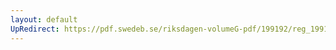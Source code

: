 ```yaml
---
layout: default
UpRedirect: https://pdf.swedeb.se/riksdagen-volumeG-pdf/199192/reg_199192/reg_199192_0006.pdf
---
```


